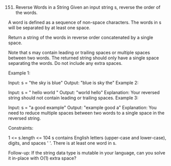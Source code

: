 151. Reverse Words in a String
     Given an input string s, reverse the order of the words.

A word is defined as a sequence of non-space characters. The words in s will be separated by at least one space.

Return a string of the words in reverse order concatenated by a single space.

Note that s may contain leading or trailing spaces or multiple spaces between two words. The returned string should only have a single space separating the words. Do not include any extra spaces.

Example 1:

Input: s = "the sky is blue"
Output: "blue is sky the"
Example 2:

Input: s = " hello world "
Output: "world hello"
Explanation: Your reversed string should not contain leading or trailing spaces.
Example 3:

Input: s = "a good example"
Output: "example good a"
Explanation: You need to reduce multiple spaces between two words to a single space in the reversed string.

Constraints:

1 <= s.length <= 104
s contains English letters (upper-case and lower-case), digits, and spaces ' '.
There is at least one word in s.

Follow-up: If the string data type is mutable in your language, can you solve it in-place with O(1) extra space?

